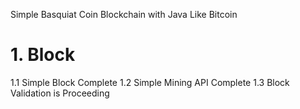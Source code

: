 Simple Basquiat Coin Blockchain with Java Like Bitcoin

# 1. Block
  1.1 Simple Block Complete
  1.2 Simple Mining API Complete
  1.3 Block Validation is Proceeding
  